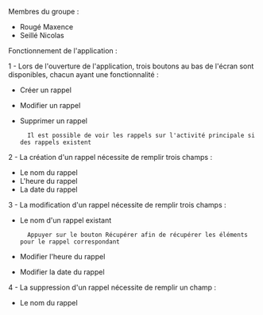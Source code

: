 Membres du groupe :
- Rougé Maxence
- Seillé Nicolas

Fonctionnement de l'application :

1 - Lors de l'ouverture de l'application, trois boutons au bas de l'écran sont disponibles, chacun ayant une fonctionnalité :
- Créer un rappel
- Modifier un rappel
- Supprimer un rappel

        Il est possible de voir les rappels sur l'activité principale si des rappels existent

2 - La création d'un rappel nécessite de remplir trois champs :
- Le nom du rappel
- L'heure du rappel
- La date du rappel

3 - La modification d'un rappel nécessite de remplir trois champs :
- Le nom d'un rappel existant
        
        Appuyer sur le bouton Récupérer afin de récupérer les éléments pour le rappel correspondant
- Modifier l'heure du rappel
- Modifier la date du rappel

4 - La suppression d'un rappel nécessite de remplir un champ :
- Le nom du rappel
